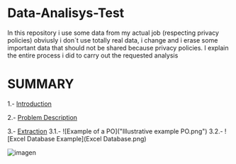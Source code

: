 # Data-Analisys-Test
In this repository i use some data from my actual job (respecting privacy policies) obviusly i don´t use totally real data, i change and i erase some important data that should not be shared because privacy policies. I explain the entire process i did to carry out the requested analysis



# SUMMARY

1.- [Introduction](Introduction.md)

2.- [Problem Description](Problem_Description.md)

3.- [Extraction](Extract.md)
3.1.- ![Example of a PO]("Illustrative example PO.png")
3.2.- ![Excel Database Example](Excel Database.png)

![imagen](https://github.com/ReneMtz0422/Data-Analisys-Test/assets/158523436/07dd749f-b482-420b-a5c2-806246ff9b1a)

